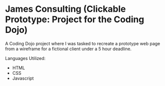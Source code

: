 # James Consulting (Clickable Prototype: Project for the Coding Dojo)

A Coding Dojo project where I was tasked to recreate a prototype web page from a wireframe for a fictional client under a 5 hour deadline.

Languages Utilized:
<ul>
  <li>HTML</li>
  <li>CSS</li>
  <li>Javascript</li>
</ul>
